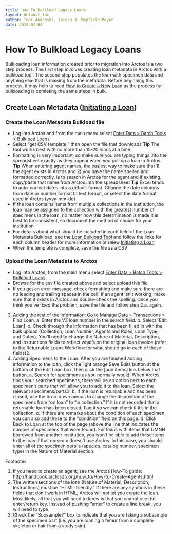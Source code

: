 ```yaml
---
title: How To Bulkload Legacy Loans
layout: default_toc
author: Toni Androski, Teresa J. Mayfield-Meyer
date: 2019-04-04
---
```


# How To Bulkload Legacy Loans

Bulkloading loan information created prior to migration into Arctos is a two step process. The first step involves creating loan metadata in Arctos with a bulkload tool.  The second step populates the loan with specimen data and anything else that is missing from the metadata. Before beginning this process, it may help to read [How to Create a New Loan](http://handbook.arctosdb.org/how_to/How-to-Create-a-New-Loan.html) as the process for bulkloading is comleting the same steps in bulk.

## Create Loan Metadata ([Initiating a Loan](http://handbook.arctosdb.org/how_to/How-to-Create-a-New-Loan.html#initiating-a-loan))

### Create the Loan Metadata Bulkload file

 * Log into Arctos and from the main menu select [Enter Data > Batch Tools > Bulkload Loans](http://arctos.database.museum/tools/BulkloadLoan.cfm)  
 * Select “get CSV template,” then open the file that downloads **Tip** The tool works best with no more than 15-20 loans at a time  
 * Formatting is very important, so make sure you are typing things into the spreadsheet exactly as they appear when you pull up a loan in Arctos. **Tip** When entering agent names, the easiest way to make sure that 1) the agent exists in Arctos and 2) you have the name spelled and formatted correctly, is to search in Arctos for the agent and if existing, copy/paste that name from Arctos into the spreadsheet **Tip** Excel tends to auto-correct dates into a default format.  Change the date columns from date or number format to text format, or select the date format used in Arctos (yyyy-mm-dd)  
 * If the loan contains items from multiple collections in the institution, the loan may be assigned to the collection with the greatest number of specimens in the loan, no matter how this determination is made it is best to be consistent, so document the method of choice for your institution  
 * For details about what should be included in each field of the Loan Metadata Bulkload, see the [Loan Bulkload Tool](http://arctos.database.museum/tools/BulkloadLoan.cfm) and follow the links for each column header for more information or reiew [Initiating a Loan](http://handbook.arctosdb.org/how_to/How-to-Create-a-New-Loan.html#initiating-a-loan)  
 * When the template is complete, save the file as a CSV
 
### Upload the Loan Metadata to Arctos 

 * Log into Arctos, from the main menu select [Enter Data > Batch Tools > Bulkload Loans](http://arctos.database.museum/tools/BulkloadLoan.cfm)
 * Browse for the csv file created above and select upload this file
 * If you get an error message, check formatting and make sure there are no leading and trailing spaces in the cell. If an agent isn’t working, make sure that it exists in Arctos and double-check the spelling. Once you think you’ve fixed the problem, save the file and follow step 2.a. again. 
3.	Adding the rest of the information: Go to Manage Data > Transactions > Find Loan. 
a.	Enter the VZ loan number in the search field. 
b.	Select [Edit Loan]. 
c.	Check through the information that has been filled in with the bulk upload (Collection, Loan Number, Agents and Roles, Loan Type, and Dates). You’ll need to change the Nature of Material, Description, and Instructions fields to reflect what’s on the original loan invoice (refer to the Returnable Loans Workflow for what should go in each of these fields)2.  
4.	Adding Specimens to the Loan: After you are finished adding information to the loan, click the light orange Save Edits button at the bottom of the Edit Loan box, then click the [add items] link below that button.
a.	Search for specimens as you normally would. When Arctos finds your searched specimens, there will be an option next to each specimen’s parts that will allow you to add it to the loan. Select the relevant specimens/parts3. 
b.	If the loan is returnable and has been closed, use the drop-down menus to change the disposition of the specimens from “on loan” to “in collection.” If it is not recorded that a returnable loan has been closed, flag it so we can check if it’s in the collection.
c.	If there are remarks about the condition of each specimen, you can also add these to the “condition” field on this page. 
d.	Click Back to Loan at the top of the page (above the line that indicates the number of specimens that were found). 
For loans with items that UMNH borrowed from another institution, you won’t be able to add these items to the loan if that museum doesn’t use Arctos. In this case, you should enter all of the specimen details (species, catalog number, specimen type) in the Nature of Material section.


Footnotes
1. If you need to create an agent, see the Arctos How-To guide: http://handbook.arctosdb.org/how_to/How-to-Create-Agents.html  
2. The written sections of the loan (Nature of Material, Description, Instructions) must be “HTML-friendly.” If there are any symbols in these fields that don’t work in HTML, Arctos will not let you create the loan. Most likely, all that you will need to know is that you cannot use the enter/return key. Instead of pushing “enter” to create a line break, you will need to type <br>
3. Check the “Subsample?” box to indicate that you are taking a subsample of the specimen part (i.e. you are loaning a femur from a complete skeleton or hair from a study skin). 
